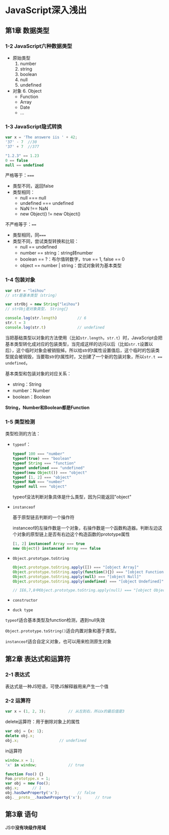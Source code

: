 # JavaScript深入浅出

## 第1章 数据类型

### 1-2 JavaScript六种数据类型

* 原始类型
  1. number
  2. string
  3. boolean
  4. null
  5. undefined
* 对象
  6. Object
     * Function
     * Array
     * Date
     * ...

### 1-3 JavaScript隐式转换

```js
var x = 'The answere iis ' + 42;
'37' - 7  //30
'37' + 7  //377
```

```js
"1.2.3" == 1.23
0 == false
null == undefined
```

严格等于：```===```

* 类型不同，返回false
* 类型相同：
  * null === null
  * undefined === undefined
  * NaN !== NaN
  * new Object() != new Object()

不严格等于：```==```

* 类型相同，同```===```
* 类型不同，尝试类型转换和比较：
  * null == undefined
  * number == string：string转number
  * boolean == ?：布尔值转数字，true == 1, false == 0
  * object == number | string：尝试对象转为基本类型

### 1-4 包装对象

```js
var str = "leihou"
// str是基本类型（string）

var strObj = new String("leihou")
// strObj是对象类型， String{}

console.log(str.length)			// 6
str.t = 3
console.log(str.t)				// undefined
```

当把基础类型以对象的方法使用（比如```str.length```，```str.t```）时，JavaScript会把基本类型转化成对应的包装类型，当完成这样的访问以后（比如```str.t```设置以后），这个临时对象会被销毁掉。所以给str的t属性设置值后，这个临时的包装类型就会被销毁，当要取str的t属性时，又创建了一个新的包装对象，所以```str.t == undefined```，

基本类型和包装对象的对应关系：

* string：String
* number：Number
* boolean：Boolean

**String，Number和Boolean都是Function**

### 1-5 类型检测

类型检测的方法：

* ```typeof```：

  ```js
  typeof 100 === "number"
  typeof(true) === "boolean"
  typeof String === "function"
  typeof undefined === "undefined"
  typeof(new Object()) === "object"
  typeof [1, 2] === "object"
  typeof NaN === "number"
  typeof null === "object"
  ```

  typeof没法判断对象具体是什么类型，因为只能返回"object"

* ```instanceof```

  基于原型链去判断的一个操作符

  instanceof的左操作数是一个对象，右操作数是一个函数构造器。判断左边这个对象的原型链上是否有右边这个构造函数的prototype属性

  ```js
  [1, 2] instanceof Array === true
  new Object() instanceof Array === false
  ```

* ```Object.prototype.toString```

  ```js
  Object.prototype.toString.apply([]) === "[object Array]"
  Object.prototype.toString.apply(function(){}) === "[object Function]"
  Object.prototype.toString.apply(null) === "[object Null]"
  Object.prototype.toString.apply(undefined) === "[object Undefined]"
  
  // IE6,7,8中Object.prototype.toString.apply(null) === "[object Object]
  ```

* ```constructor```

* ```duck type```

```typeof```适合基本类型及function检测，遇到null失效

```Object.prototype.toString()```适合内置对象和基于类型。

```instanceof```适合自定义对象，也可以用来检测原生对象

## 第2章 表达式和运算符

### 2-1 表达式

表达式是一种JS短语，可使JS解释器用来产生一个值

### 2-2 运算符

```javascript
var x = (1, 2, 3);			// 从左到右，所以x的最后值是3
```

delete运算符：用于删除对象上的属性

```js
var obj = {x: 1};
delete obj.x;
obj.x;					// undefined
```

in运算符

```js
window.x = 1;
'x' in window;				// true
```

```js
function Foo() {}
Foo.prototype.x = 1;
var obj = new Foo();
obj.x;		// 1
obj.hasOwnProperty('x');		// false
obj.__proto__.hasOwnProperty('x');		// true
```

## 第3章 语句

JS中**没有块级作用域**

